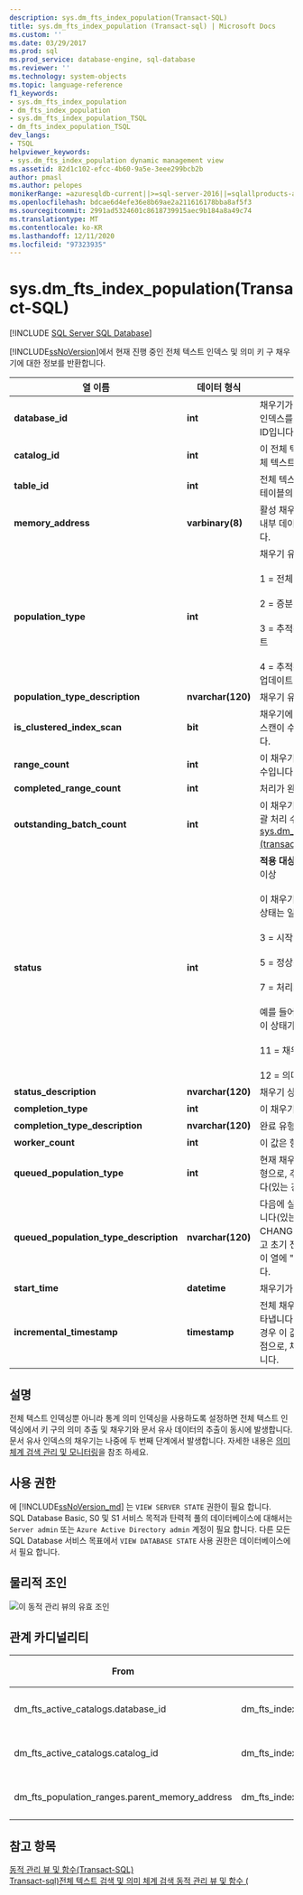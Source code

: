```yaml
---
description: sys.dm_fts_index_population(Transact-SQL)
title: sys.dm_fts_index_population (Transact-sql) | Microsoft Docs
ms.custom: ''
ms.date: 03/29/2017
ms.prod: sql
ms.prod_service: database-engine, sql-database
ms.reviewer: ''
ms.technology: system-objects
ms.topic: language-reference
f1_keywords:
- sys.dm_fts_index_population
- dm_fts_index_population
- sys.dm_fts_index_population_TSQL
- dm_fts_index_population_TSQL
dev_langs:
- TSQL
helpviewer_keywords:
- sys.dm_fts_index_population dynamic management view
ms.assetid: 82d1c102-efcc-4b60-9a5e-3eee299bcb2b
author: pmasl
ms.author: pelopes
monikerRange: =azuresqldb-current||>=sql-server-2016||=sqlallproducts-allversions||>=sql-server-linux-2017||=azuresqldb-mi-current
ms.openlocfilehash: bdcae6d4efe36e8b69ae2a211616178bba8af5f3
ms.sourcegitcommit: 2991ad5324601c8618739915aec9b184a8a49c74
ms.translationtype: MT
ms.contentlocale: ko-KR
ms.lasthandoff: 12/11/2020
ms.locfileid: "97323935"
---
```

# <a name="sysdm_fts_index_population-transact-sql"></a>sys.dm_fts_index_population(Transact-SQL)
[!INCLUDE [SQL Server SQL Database](../../includes/applies-to-version/sql-asdb.md)]

  [!INCLUDE[ssNoVersion](../../includes/ssnoversion-md.md)]에서 현재 진행 중인 전체 텍스트 인덱스 및 의미 키 구 채우기에 대한 정보를 반환합니다.  
 
|열 이름|데이터 형식|Description|  
|-----------------|---------------|-----------------|  
|**database_id**|**int**|채우기가 진행되고 있는 전체 텍스트 인덱스를 포함하는 데이터베이스의 ID입니다.|  
|**catalog_id**|**int**|이 전체 텍스트 인덱스를 포함하는 전체 텍스트 카탈로그의 ID입니다.|  
|**table_id**|**int**|전체 텍스트 인덱스가 채워지고 있는 테이블의 ID입니다.|  
|**memory_address**|**varbinary(8)**|활성 채우기를 나타내는 데 사용되는 내부 데이터 구조의 메모리 주소입니다.|  
|**population_type**|**int**|채우기 유형으로, 다음 중 하나<br /><br /> 1 = 전체 채우기<br /><br /> 2 = 증분 타임스탬프 기반 채우기<br /><br /> 3 = 추적된 변경 내용의 수동 업데이트<br /><br /> 4 = 추적된 변경 내용의 백그라운드 업데이트|  
|**population_type_description**|**nvarchar(120)**|채우기 유형에 대한 설명입니다.|  
|**is_clustered_index_scan**|**bit**|채우기에 클러스터형 인덱스에 대한 스캔이 수반되는지 여부를 나타냅니다.|  
|**range_count**|**int**|이 채우기가 병렬 처리된 하위 범위 수입니다.|  
|**completed_range_count**|**int**|처리가 완료된 범위 수입니다.|  
|**outstanding_batch_count**|**int**|이 채우기에 대해 현재 처리 중인 일괄 처리 수입니다. 자세한 내용은 [sys.dm_fts_outstanding_batches &#40;transact-sql&#41;](../../relational-databases/system-dynamic-management-views/sys-dm-fts-outstanding-batches-transact-sql.md)를 참조 하세요.|  
|**status**|**int**|**적용 대상**: [!INCLUDE[ssSQL11](../../includes/sssql11-md.md)] 이상<br /><br /> 이 채우기의 상태입니다. 참고: 일부 상태는 일시적입니다. 다음 중 하나<br /><br /> 3 = 시작 중<br /><br /> 5 = 정상적으로 처리 중<br /><br /> 7 = 처리가 중지됨<br /><br /> 예를 들어 자동 병합이 진행 중일 때 이 상태가 될 수 있습니다.<br /><br /> 11 = 채우기 중단됨<br /><br /> 12 = 의미 유사 추출 처리|  
|**status_description**|**nvarchar(120)**|채우기 상태에 대한 설명입니다.|  
|**completion_type**|**int**|이 채우기의 완료 상태입니다.|  
|**completion_type_description**|**nvarchar(120)**|완료 유형에 대한 설명입니다.|  
|**worker_count**|**int**|이 값은 항상 0입니다.|  
|**queued_population_type**|**int**|현재 채우기 다음에 실행될 채우기 유형으로, 추적된 변경 내용에 기반합니다(있는 경우).|  
|**queued_population_type_description**|**nvarchar(120)**|다음에 실행될 채우기에 대한 설명입니다(있는 경우). 예를 들어 CHANGE TRACKING = AUTO이고 초기 전체 채우기가 진행 중이면 이 열에 "자동 채우기"라고 표시됩니다.|  
|**start_time**|**datetime**|채우기가 시작된 시간입니다.|  
|**incremental_timestamp**|**timestamp**|전체 채우기의 시작 타임스탬프를 나타냅니다. 다른 모든 채우기 유형의 경우 이 값은 마지막으로 커밋된 검사점으로, 채우기의 진행 상태를 나타냅니다.|  
  
## <a name="remarks"></a>설명  
 전체 텍스트 인덱싱뿐 아니라 통계 의미 인덱싱을 사용하도록 설정하면 전체 텍스트 인덱싱에서 키 구의 의미 추출 및 채우기와 문서 유사 데이터의 추출이 동시에 발생합니다. 문서 유사 인덱스의 채우기는 나중에 두 번째 단계에서 발생합니다. 자세한 내용은 [의미 체계 검색 관리 및 모니터링](../../relational-databases/search/manage-and-monitor-semantic-search.md)을 참조 하세요.  
  
## <a name="permissions"></a>사용 권한  

에 [!INCLUDE[ssNoVersion_md](../../includes/ssnoversion-md.md)] 는 `VIEW SERVER STATE` 권한이 필요 합니다.   
SQL Database Basic, S0 및 S1 서비스 목적과 탄력적 풀의 데이터베이스에 대해서는 `Server admin` 또는 `Azure Active Directory admin` 계정이 필요 합니다. 다른 모든 SQL Database 서비스 목표에서 `VIEW DATABASE STATE` 사용 권한은 데이터베이스에서 필요 합니다.   
  
## <a name="physical-joins"></a>물리적 조인  
 ![이 동적 관리 뷰의 유효 조인](../../relational-databases/system-dynamic-management-views/media/join-dm-fts-index-population-1.gif "이 동적 관리 뷰의 유효 조인")  
  
## <a name="relationship-cardinalities"></a>관계 카디널리티  
  
|From|대상|관계|  
|----------|--------|------------------|  
|dm_fts_active_catalogs.database_id|dm_fts_index_population.database_id|일대일|  
|dm_fts_active_catalogs.catalog_id|dm_fts_index_population.catalog_id|일대일|  
|dm_fts_population_ranges.parent_memory_address|dm_fts_index_population.memory_address|다 대 일|  
  
## <a name="see-also"></a>참고 항목  
 [동적 관리 뷰 및 함수&#40;Transact-SQL&#41;](~/relational-databases/system-dynamic-management-views/system-dynamic-management-views.md)   
 [Transact-sql&#41;전체 텍스트 검색 및 의미 체계 검색 동적 관리 뷰 및 함수 &#40;](../../relational-databases/system-dynamic-management-views/full-text-and-semantic-search-dynamic-management-views-functions.md)  
  
  

